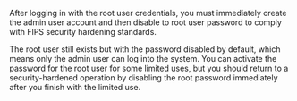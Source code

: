 &NewLine;

After logging in with the root user credentials, you must immediately create the admin user account and then disable to root user password to comply with FIPS security hardening standards.

The root user still exists but with the password disabled by default, which means only the admin user can log into the system.
You can activate the password for the root user for some limited uses, but you should return to a security-hardened operation by disabling the root password immediately after you finish with the limited use.